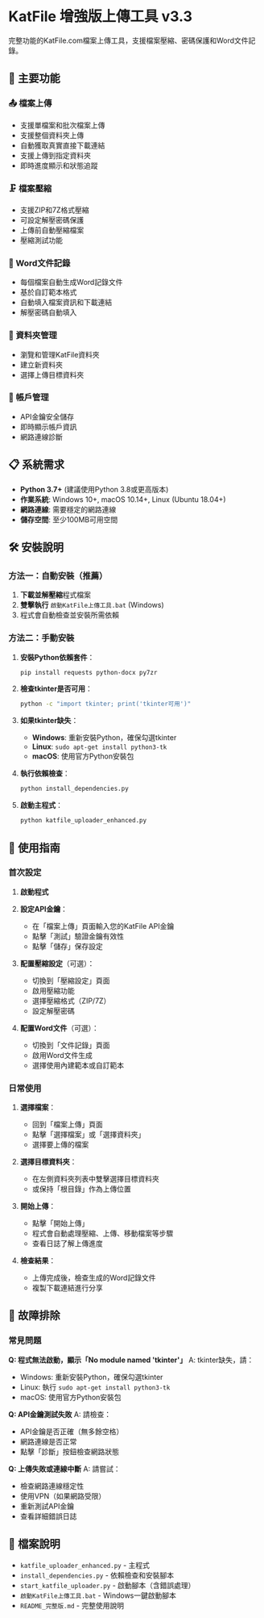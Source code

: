 # KatFile 增強版上傳工具 v3.3

完整功能的KatFile.com檔案上傳工具，支援檔案壓縮、密碼保護和Word文件記錄。

## 🚀 主要功能

### 📤 檔案上傳
- 支援單檔案和批次檔案上傳
- 支援整個資料夾上傳
- 自動獲取真實直接下載連結
- 支援上傳到指定資料夾
- 即時進度顯示和狀態追蹤

### 🗜️ 檔案壓縮
- 支援ZIP和7Z格式壓縮
- 可設定解壓密碼保護
- 上傳前自動壓縮檔案
- 壓縮測試功能

### 📄 Word文件記錄
- 每個檔案自動生成Word記錄文件
- 基於自訂範本格式
- 自動填入檔案資訊和下載連結
- 解壓密碼自動填入

### 📁 資料夾管理
- 瀏覽和管理KatFile資料夾
- 建立新資料夾
- 選擇上傳目標資料夾

### 🔐 帳戶管理
- API金鑰安全儲存
- 即時顯示帳戶資訊
- 網路連線診斷

## 📋 系統需求

- **Python 3.7+** (建議使用Python 3.8或更高版本)
- **作業系統**: Windows 10+, macOS 10.14+, Linux (Ubuntu 18.04+)
- **網路連線**: 需要穩定的網路連線
- **儲存空間**: 至少100MB可用空間

## 🛠️ 安裝說明

### 方法一：自動安裝（推薦）

1. **下載並解壓縮**程式檔案
2. **雙擊執行** `啟動KatFile上傳工具.bat` (Windows)
3. 程式會自動檢查並安裝所需依賴

### 方法二：手動安裝

1. **安裝Python依賴套件**：
   ```bash
   pip install requests python-docx py7zr
   ```

2. **檢查tkinter是否可用**：
   ```bash
   python -c "import tkinter; print('tkinter可用')"
   ```

3. **如果tkinter缺失**：
   - **Windows**: 重新安裝Python，確保勾選tkinter
   - **Linux**: `sudo apt-get install python3-tk`
   - **macOS**: 使用官方Python安裝包

4. **執行依賴檢查**：
   ```bash
   python install_dependencies.py
   ```

5. **啟動主程式**：
   ```bash
   python katfile_uploader_enhanced.py
   ```

## 🎯 使用指南

### 首次設定

1. **啟動程式**
2. **設定API金鑰**：
   - 在「檔案上傳」頁面輸入您的KatFile API金鑰
   - 點擊「測試」驗證金鑰有效性
   - 點擊「儲存」保存設定

3. **配置壓縮設定**（可選）：
   - 切換到「壓縮設定」頁面
   - 啟用壓縮功能
   - 選擇壓縮格式（ZIP/7Z）
   - 設定解壓密碼

4. **配置Word文件**（可選）：
   - 切換到「文件記錄」頁面
   - 啟用Word文件生成
   - 選擇使用內建範本或自訂範本

### 日常使用

1. **選擇檔案**：
   - 回到「檔案上傳」頁面
   - 點擊「選擇檔案」或「選擇資料夾」
   - 選擇要上傳的檔案

2. **選擇目標資料夾**：
   - 在左側資料夾列表中雙擊選擇目標資料夾
   - 或保持「根目錄」作為上傳位置

3. **開始上傳**：
   - 點擊「開始上傳」
   - 程式會自動處理壓縮、上傳、移動檔案等步驟
   - 查看日誌了解上傳進度

4. **檢查結果**：
   - 上傳完成後，檢查生成的Word記錄文件
   - 複製下載連結進行分享

## 🔧 故障排除

### 常見問題

**Q: 程式無法啟動，顯示「No module named 'tkinter'」**
A: tkinter缺失，請：
- Windows: 重新安裝Python，確保勾選tkinter
- Linux: 執行 `sudo apt-get install python3-tk`
- macOS: 使用官方Python安裝包

**Q: API金鑰測試失敗**
A: 請檢查：
- API金鑰是否正確（無多餘空格）
- 網路連線是否正常
- 點擊「診斷」按鈕檢查網路狀態

**Q: 上傳失敗或連線中斷**
A: 請嘗試：
- 檢查網路連線穩定性
- 使用VPN（如果網路受限）
- 重新測試API金鑰
- 查看詳細錯誤日誌

## 📝 檔案說明

- `katfile_uploader_enhanced.py` - 主程式
- `install_dependencies.py` - 依賴檢查和安裝腳本
- `start_katfile_uploader.py` - 啟動腳本（含錯誤處理）
- `啟動KatFile上傳工具.bat` - Windows一鍵啟動腳本
- `README_完整版.md` - 完整使用說明
